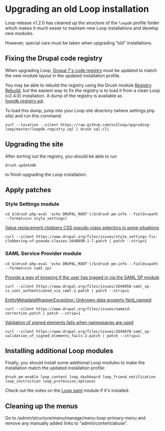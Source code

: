 # Upgrading an old Loop installation

Loop release v1.2.0 has cleaned up the structure of the `loopdk`
profile folder which makes it much easier to maintain new Loop
installations and develop new modules.

However, special care must be taken when upgrading “old”
installations.


## Fixing the Drupal code registry

When upgrading Loop,
[Drupal 7's code registry](https://www.drupal.org/node/350780) must be
updated to match the new module layout in the updated installation
profile.

You may be able to rebuild the registry using the Drush module
[Registry Rebuild](https://www.drupal.org/project/registry_rebuild),
but the easiest way to fix the registry is to load it from a clean
Loop (v2.4.0) installation. A dump of the registry is available as
[loopdk.registry.sql](https://raw.github.com/os2loop/upgrading-loop/master/loopdk.registry.sql).

To load this dump, jump into your Loop site directory (where
settings.php sits) and run this command:

```
curl --location --silent https://raw.github.com/os2loop/upgrading-loop/master/loopdk.registry.sql | drush sql-cli
```

## Upgrading the site

After sorting out the registry, you should be able to run

```
drush updatedb
```

to finish upgrading the Loop installation.

## Apply patches

### Style Settings module

```
cd $(drush php-eval 'echo DRUPAL_ROOT')/$(drush pm-info --fields=path --format=csv style_settings)
```

[Value replacement clobbers CSS pseudo-class selectors in some situations](https://www.drupal.org/node/2648698)

```
curl --silent https://www.drupal.org/files/issues/style_settings-fix-clobbering-of-pseudo-classes-2648698-1-7.patch | patch --strip=1
```

### SAML Service Provider module

```
cd $(drush php-eval 'echo DRUPAL_ROOT')/$(drush pm-info --fields=path --format=csv saml_sp)
```

[Provide a way of knowing if the user has logged in via the SAML SP module](https://www.drupal.org/node/2649458)

```
curl --silent https://www.drupal.org/files/issues/2649458-saml_sp-is_user_authenticated_via_saml-2.patch | patch --strip=1
```

[EntityMetadataWrapperException: Unknown data property field_nameid](https://www.drupal.org/node/2572715)

```
curl --silent https://www.drupal.org/files/issues/nameid-correction.patch | patch --strip=1
```

[Validation of signed elements fails when namespaces are used](https://www.drupal.org/node/2649478)

```
curl --silent https://www.drupal.org/files/issues/2649478-saml_sp-validation_of_signed_elements_fails-2.patch | patch --strip=1
```

## Installing additional Loop modules

Finally, you should install some additional Loop modules to make the installation match the updated installation profile:

```
drush pm-enable loop_content loop_dashboard loop_friend_notification loop_instruction loop_profession_optional
```

Check out the notes on the [Loop saml](https://github.com/os2loop/profile/blob/master/modules/loop_saml/README.md) module if it's installed.

## Cleaning up the menus

Go to /admin/structure/menu/manage/menu-loop-primary-menu and remove any manually added links to “admin/content/abuse”.
